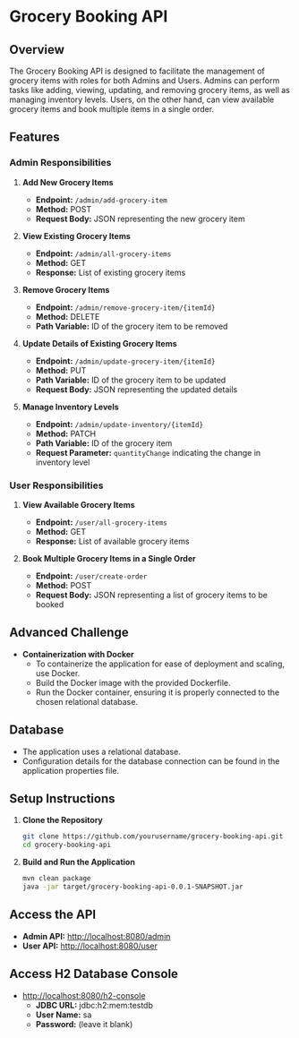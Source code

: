 # Grocery Booking API

## Overview

The Grocery Booking API is designed to facilitate the management of grocery items with roles for both Admins and Users. Admins can perform tasks like adding, viewing, updating, and removing grocery items, as well as managing inventory levels. Users, on the other hand, can view available grocery items and book multiple items in a single order.

## Features

### Admin Responsibilities

1. **Add New Grocery Items**
   - **Endpoint:** `/admin/add-grocery-item`
   - **Method:** POST
   - **Request Body:** JSON representing the new grocery item

2. **View Existing Grocery Items**
   - **Endpoint:** `/admin/all-grocery-items`
   - **Method:** GET
   - **Response:** List of existing grocery items

3. **Remove Grocery Items**
   - **Endpoint:** `/admin/remove-grocery-item/{itemId}`
   - **Method:** DELETE
   - **Path Variable:** ID of the grocery item to be removed

4. **Update Details of Existing Grocery Items**
   - **Endpoint:** `/admin/update-grocery-item/{itemId}`
   - **Method:** PUT
   - **Path Variable:** ID of the grocery item to be updated
   - **Request Body:** JSON representing the updated details

5. **Manage Inventory Levels**
   - **Endpoint:** `/admin/update-inventory/{itemId}`
   - **Method:** PATCH
   - **Path Variable:** ID of the grocery item
   - **Request Parameter:** `quantityChange` indicating the change in inventory level

### User Responsibilities

1. **View Available Grocery Items**
   - **Endpoint:** `/user/all-grocery-items`
   - **Method:** GET
   - **Response:** List of available grocery items

2. **Book Multiple Grocery Items in a Single Order**
   - **Endpoint:** `/user/create-order`
   - **Method:** POST
   - **Request Body:** JSON representing a list of grocery items to be booked

## Advanced Challenge

- **Containerization with Docker**
  - To containerize the application for ease of deployment and scaling, use Docker.
  - Build the Docker image with the provided Dockerfile.
  - Run the Docker container, ensuring it is properly connected to the chosen relational database.

## Database

- The application uses a relational database.
- Configuration details for the database connection can be found in the application properties file.

## Setup Instructions

1. **Clone the Repository**
   ```bash
   git clone https://github.com/yourusername/grocery-booking-api.git
   cd grocery-booking-api
2. **Build and Run the Application**
   ```bash
   mvn clean package
   java -jar target/grocery-booking-api-0.0.1-SNAPSHOT.jar

## Access the API

- **Admin API:** [http://localhost:8080/admin](http://localhost:8080/admin)
- **User API:** [http://localhost:8080/user](http://localhost:8080/user)

## Access H2 Database Console

- [http://localhost:8080/h2-console](http://localhost:8080/h2-console)
  - **JDBC URL:** jdbc:h2:mem:testdb
  - **User Name:** sa
  - **Password:** (leave it blank)
